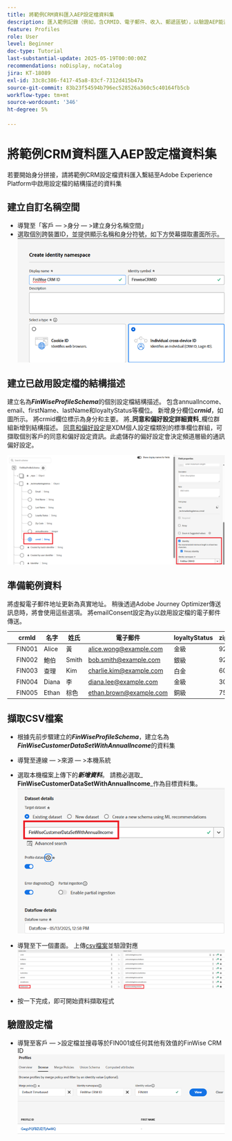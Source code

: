 ```yaml
---
title: 將範例CRM資料匯入AEP設定檔資料集
description: 匯入範例記錄（例如，含CRMID、電子郵件、收入、郵遞區號），以驗證AEP能否根據ECID等共用識別碼，正確地將那些設定檔與匿名Web訪客拼接。
feature: Profiles
role: User
level: Beginner
doc-type: Tutorial
last-substantial-update: 2025-05-19T00:00:00Z
recommendations: noDisplay, noCatalog
jira: KT-18089
exl-id: 33c8c386-f417-45a8-83cf-7312d415b47a
source-git-commit: 83b23f54594b796ec528526a360c5c40164fb5cb
workflow-type: tm+mt
source-wordcount: '346'
ht-degree: 5%

---
```


# 將範例CRM資料匯入AEP設定檔資料集

若要開始身分拼接，請將範例CRM設定檔資料匯入繫結至Adobe Experience Platform中啟用設定檔的結構描述的資料集

## 建立自訂名稱空間

* 導覽至「客戶 — >身分 — >建立身分名稱空間」
* 選取個別跨裝置ID，並提供顯示名稱和身分符號，如下方熒幕擷取畫面所示。
  ![自訂名稱空間](assets/custom-namespace.png)

## 建立已啟用設定檔的結構描述

建立名為&#x200B;**_FinWiseProfileSchema_**&#x200B;的個別設定檔結構描述。 包含annualIncome、email、firstName、lastName和loyaltyStatus等欄位。
新增身分欄位&#x200B;**_crmid_**，如圖所示。 將crmid欄位標示為身分和主要。
將_&#x200B;**同意和偏好設定詳細資料**&#x200B;_&#x200B;欄位群組新增到結構描述。 [同意和偏好設定](https://experienceleague.adobe.com/zh-hant/docs/experience-platform/xdm/field-groups/profile/consents)是XDM個人設定檔類別的標準欄位群組，可擷取個別客戶的同意和偏好設定資訊。此處儲存的偏好設定會決定頻道層級的通訊偏好設定。


![設定檔結構描述](assets/finwise-profile-schema.png)

## 準備範例資料

將虛擬電子郵件地址更新為真實地址。 稍後透過Adobe Journey Optimizer傳送訊息時，將會使用這些選項。 將emailConsent設定為y以啟用設定檔的電子郵件傳送。

|   | crmId | 名字 | 姓氏 | 電子郵件 | loyaltyStatus | zipCode | 年收入 | emailConsent |
|---|--------|-----------|----------|-------------------------|---------------|---------|--------------|--------------|
|   | FIN001 | Alice | 黃 | alice.wong@example.com | 金級 | 92128 | 120000 | y |
|   | FIN002 | 鮑伯 | Smith | bob.smith@example.com | 銀級 | 92126 | 85000 | y |
|   | FIN003 | 查理 | Kim | charlie.kim@example.com | 白金 | 60614 | 175000 | y |
|   | FIN004 | Diana | 李 | diana.lee@example.com | 金級 | 30303 | 98000 | y |
|   | FIN005 | Ethan | 棕色 | ethan.brown@example.com | 銅級 | 75201 | 60000 | y |

## 擷取CSV檔案

* 根據先前步驟建立的&#x200B;**_FinWiseProfileSchema_**，建立名為&#x200B;**_FinWiseCustomerDataSetWithAnnualIncome_**&#x200B;的資料集

* 導覽至連線 — >來源 — >本機系統
* 選取本機檔案上傳下的&#x200B;**_新增資料_**。 請務必選取&#x200B;_&#x200B;**FinWiseCustomerDataSetWithAnnualIncome**&#x200B;_作為目標資料集。
  ![擷取 — csv](assets/ingest-csv-into-dataset.png)
* 導覽至下一個畫面。 上傳[csv檔案](assets/finwise_profiles.csv)並驗證對應
  ![對映](assets/mappings.png)

* 按一下完成，即可開始資料擷取程式

## 驗證設定檔

* 導覽至客戶 — >設定檔並搜尋等於FIN001或任何其他有效值的FinWise CRM ID
  ![驗證設定檔](assets/verify-profiles.png)
